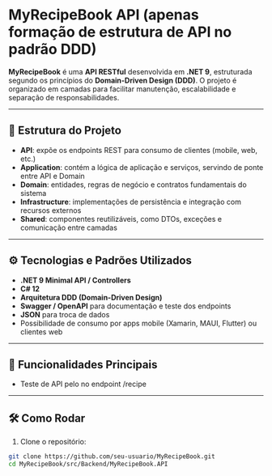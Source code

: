 # MyRecipeBook API (apenas formação de estrutura de API no padrão DDD)

**MyRecipeBook** é uma **API RESTful** desenvolvida em **.NET 9**, estruturada segundo os princípios do **Domain-Driven Design (DDD)**. O projeto é organizado em camadas para facilitar manutenção, escalabilidade e separação de responsabilidades.

---

## 📁 Estrutura do Projeto

- **API**: expõe os endpoints REST para consumo de clientes (mobile, web, etc.)  
- **Application**: contém a lógica de aplicação e serviços, servindo de ponte entre API e Domain  
- **Domain**: entidades, regras de negócio e contratos fundamentais do sistema  
- **Infrastructure**: implementações de persistência e integração com recursos externos  
- **Shared**: componentes reutilizáveis, como DTOs, exceções e comunicação entre camadas

---

## ⚙️ Tecnologias e Padrões Utilizados

- **.NET 9 Minimal API / Controllers**
- **C# 12**
- **Arquitetura DDD (Domain-Driven Design)**
- **Swagger / OpenAPI** para documentação e teste dos endpoints
- **JSON** para troca de dados
- Possibilidade de consumo por apps mobile (Xamarin, MAUI, Flutter) ou clientes web

---

## 🚀 Funcionalidades Principais

- Teste de API pelo no endpoint /recipe

---

## 🛠️ Como Rodar

1. Clone o repositório:

```bash
git clone https://github.com/seu-usuario/MyRecipeBook.git
cd MyRecipeBook/src/Backend/MyRecipeBook.API
